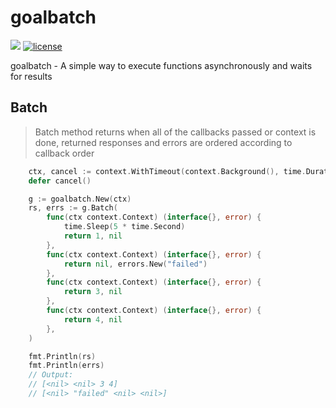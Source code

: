 goalbatch
================
[![](https://godoc.org/github.com/upbit/goalbatch?status.svg)](http://godoc.org/github.com/upbit/goalbatch)
[![license](https://img.shields.io/github/license/mashape/apistatus.svg)](https://github.com/upbit/goalbatch/blob/master/LICENSE)

goalbatch - A simple way to execute functions asynchronously and waits for results

## Batch
> Batch method returns when all of the callbacks passed or context is done, returned responses and errors are ordered according to callback order

```go
	ctx, cancel := context.WithTimeout(context.Background(), time.Duration(100)*time.Millisecond)
	defer cancel()

	g := goalbatch.New(ctx)
	rs, errs := g.Batch(
		func(ctx context.Context) (interface{}, error) {
			time.Sleep(5 * time.Second)
			return 1, nil
		},
		func(ctx context.Context) (interface{}, error) {
			return nil, errors.New("failed")
		},
		func(ctx context.Context) (interface{}, error) {
			return 3, nil
		},
		func(ctx context.Context) (interface{}, error) {
			return 4, nil
		},
	)

	fmt.Println(rs)
	fmt.Println(errs)
	// Output:
	// [<nil> <nil> 3 4]
	// [<nil> "failed" <nil> <nil>]
```
